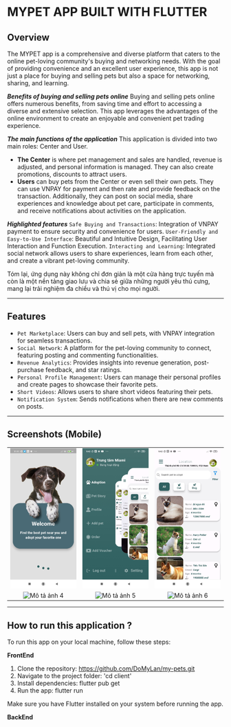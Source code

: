 
# MYPET APP BUILT WITH FLUTTER

## Overview
The MYPET app is a comprehensive and diverse platform that caters to the online pet-loving community's buying and networking needs. With the goal of providing convenience and an excellent user experience, this app is not just a place for buying and selling pets but also a space for networking, sharing, and learning.

***Benefits of buying and selling pets online***
Buying and selling pets online offers numerous benefits, from saving time and effort to accessing a diverse and extensive selection. This app leverages the advantages of the online environment to create an enjoyable and convenient pet trading experience.

***The main functions of the application***
This application is divided into two main roles: Center and User.
- **The Center** is where pet management and sales are handled, revenue is adjusted, and personal information is managed. They can also create promotions, discounts to attract users.
- **Users** can buy pets from the Center or even sell their own pets. They can use VNPAY for payment and then rate and provide feedback on the transaction. Additionally, they can post on social media, share experiences and knowledge about pet care, participate in comments, and receive notifications about activities on the application.

***Highlighted features***
`Safe Buying and Transactions`: Integration of VNPAY payment to ensure security and convenience for users.
`User-Friendly and Easy-to-Use Interface`: Beautiful and Intuitive Design, Facilitating User Interaction and Function Execution.
`Interacting and Learning`: Integrated social network allows users to share experiences, learn from each other, and create a vibrant pet-loving community.

Tóm lại, ứng dụng này không chỉ đơn giản là một cửa hàng trực tuyến mà còn là một nền tảng giao lưu và chia sẻ giữa những người yêu thú cưng, mang lại trải nghiệm đa chiều và thú vị cho mọi người.
***
## Features
- `Pet Marketplace`: Users can buy and sell pets, with VNPAY integration for seamless transactions.
- `Social Network`: A platform for the pet-loving community to connect, featuring posting and commenting functionalities.
- `Revenue Analytics`: Provides insights into revenue generation, post-purchase feedback, and star ratings.
- `Personal Profile Management`: Users can manage their personal profiles and create pages to showcase their favorite pets.
- `Short Videos`: Allows users to share short videos featuring their pets.
- `Notification System`: Sends notifications when there are new comments on posts.
***
## Screenshots (Mobile)
<table style="border-collapse: collapse;">
  <tr>
    <td align="center" style="border: none;"><img src="https://github.com/DoMyLan/LabAWS_RDS/blob/main/images/flask_welcome.jpg?raw=true" alt="Mô tả ảnh 1"></td>
    <td align="center"><img src="https://github.com/DoMyLan/LabAWS_RDS/blob/main/images/home.jpg?raw=true" alt="Mô tả ảnh 2"></td>
    <td align="center" style="border: none;"><img src="https://github.com/DoMyLan/LabAWS_RDS/blob/main/Screenshot_2024-05-06-09-42-43-395_com.example.found_adoption_application.jpg?raw=true" alt="Mô tả ảnh 3"></td>
    
  </tr>
  <tr>
    <td align="center"><img src="link ảnh 4" alt="Mô tả ảnh 4"></td>
    <td align="center"><img src="link ảnh 5" alt="Mô tả ảnh 5"></td>
    <td align="center"><img src="link ảnh 6" alt="Mô tả ảnh 6"></td>
  </tr>
</table>

***
## How to run this application ?
To run this app on your local machine, follow these steps:

**FrontEnd**
1. Clone the repository: https://github.com/DoMyLan/my-pets.git
2. Navigate to the project folder: 'cd client'
3. Install dependencies: flutter pub get
4. Run the app: flutter run
   
Make sure you have Flutter installed on your system before running the app.

**BackEnd**
